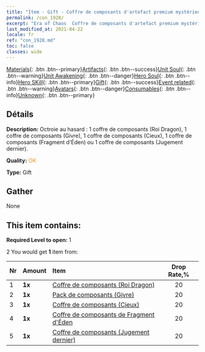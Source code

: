 ```yaml
---
title: "Item - Gift - Coffre de composants d'artefact premium mystérieux"
permalink: /con_1928/
excerpt: "Era of Chaos  Coffre de composants d'artefact premium mystérieux"
last_modified_at: 2021-04-22
locale: fr
ref: "con_1928.md"
toc: false
classes: wide
---
```

 [Materials](/ItemsFR/){: .btn .btn--primary}[Artifacts](/ItemsFR/Artifacts/){: .btn .btn--success}[Unit Soul](/ItemsFR/UnitSoul/){: .btn .btn--warning}[Unit Awakening](/ItemsFR/UnitAwakening/){: .btn .btn--danger}[Hero Soul](/ItemsFR/HeroSoul/){: .btn .btn--info}[Hero SKill](/ItemsFR/HeroSkill/){: .btn .btn--primary}[Gift](/ItemsFR/Gift/){: .btn .btn--success}[Event related](/ItemsFR/Events/){: .btn .btn--warning}[Avatars](/ItemsFR/Avatars/){: .btn .btn--danger}[Consumables](/ItemsFR/Consumables/){: .btn .btn--info}[Unknown](/ItemsFR/Unknown/){: .btn .btn--primary}

## Détails
 **Description:** Octroie au hasard : 1 coffre de composants (Roi Dragon), 1 coffre de composants (Givre), 1 coffre de composants (Cieux), 1 coffre de composants (Fragment d'Éden) ou 1 coffre de composants (Jugement dernier).

 **Quality:** <span style="color: #FF8C00">OK</span>

 **Type:** Gift

## Gather

  None

## This item contains:

 **Required Level to open:** 1

 2 You would get **1** item  from:

  | Nr | Amount |     Item    | Drop Rate,% |
  |:---|:-------|:------------|:---------:|
  | 1 |  **1x** | [Coffre de composants (Roi Dragon)](/ItemsFR/con_1348/) | 20 | 
  | 2 |  **1x** | [Pack de composants (Givre)](/ItemsFR/con_1352/) | 20 | 
  | 3 |  **1x** | [Coffre de composants (Cieux)](/ItemsFR/con_1354/) | 20 | 
  | 4 |  **1x** | [Coffre de composants de Fragment d'Éden](/ItemsFR/con_1864/) | 20 | 
  | 5 |  **1x** | [Coffre de composants (Jugement dernier)](/ItemsFR/con_1360/) | 20 | 
